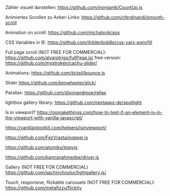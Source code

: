 Zähler visuell darstellen:
https://github.com/inorganik/CountUp.js

Animiertes Scrollen zu Anker-Links:
https://github.com/cferdinandi/smooth-scroll

Animation on scroll:
https://github.com/michalsnik/aos

CSS Variables in IE:
https://github.com/jhildenbiddle/css-vars-ponyfill

Full page scroll (NOT FREE FOR COMMERCIAL):
https://github.com/alvarotrigo/fullPage.js/
free version:
https://github.com/mystroken/cachu-slider/

Animations:
https://github.com/tictail/bounce.js

Slider
https://github.com/kenwheeler/slick/

Parallax:
https://github.com/dixonandmoe/rellax

lightbox gallery library:
https://github.com/nextapps-de/spotlight

Is in viewport?
https://gomakethings.com/how-to-test-if-an-element-is-in-the-viewport-with-vanilla-javascript/

https://vanillajstoolkit.com/helpers/isinviewport/


https://github.com/FezVrasta/popper.js

https://github.com/atomiks/tippyjs

https://github.com/kamranahmedse/driver.js


Gallery (NOT FREE FOR COMMERCIAL)
https://github.com/sachinchoolur/lightgallery.js/

Touch, responsive, flickable carousels (NOT FREE FOR COMMERCIAL):
https://github.com/metafizzy/flickity
